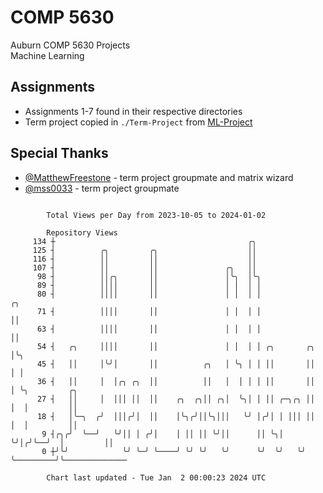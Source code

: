# COMP 5630
Auburn COMP 5630 Projects  
Machine Learning

## Assignments
- Assignments 1-7 found in their respective directories
- Term project copied in `./Term-Project` from [ML-Project](https://github.com/wumphlett/ML-Project)

## Special Thanks
- [@MatthewFreestone](https://github.com/MatthewFreestone) - term project groupmate and matrix wizard
- [@mss0033](https://github.com/mss0033) - term project groupmate

```

        Total Views per Day from 2023-10-05 to 2024-01-02

        Repository Views
     134 ┼                                           ╭╮
     125 ┤          ╭╮         ╭╮                    ││
     116 ┤          ││         ││                    ││
     107 ┤          ││         ││               ╭╮   ││
      98 ┤          ││╭╮       ││               │╰╮  │╰╮
      89 ┤          ││││       ││               │ │  │ │
      80 ┤          ││││       ││               │ │  │ │              ╭╮
      71 ┤          ││││       ││               │ │  │ │              ││
      63 ┤          ││││       ││               │ │  │ │              ││
      54 ┤   ╭╮     ││││       ││               │ │  │ │ ╭╮       ╭╮  │╰╮
      45 ┤   ││     │╰╯│       ││          ╭╮   │ ╰╮ │ │ ││       ││  │ │
      36 ┤   ││     │  │╭╮ ╭╮  ││          ││   │  │ │ │ ││       ││  │ ╰╮         ╭╮
      27 ┤   ││     │  │││ ││  ││    ╭╮  ╭╮││ ╭╮│  ╰╮│ │ ││ ╭─╮╭╮ ││  │  │         ││
      18 ┤   │╰─╮  ╭╯  │││╭╯│  ││    │╰╮╭╯││╰╮│││   ╰╯ │╭╯│ │ │││ ││  │  │         ││
       9 ┤╭╮╭╯  ╰──╯   ╰╯││ │ ╭╯│    │ ││ ││ ╰╯││      ││ ╰╮│ ╰╯│╭╯╰──╯  │         ││
       0 ┼╯╰╯            ╰╯ ╰─╯ ╰────╯ ╰╯ ╰╯   ╰╯      ╰╯  ╰╯   ╰╯       ╰─────────╯╰──────────────

        Chart last updated - Tue Jan  2 00:00:23 2024 UTC
        
```
